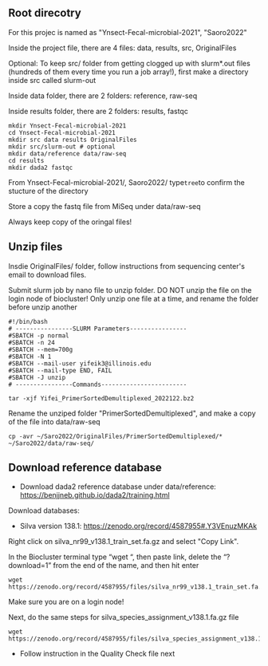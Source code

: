## Root direcotry

For this projec is named as "Ynsect-Fecal-microbial-2021", "Saoro2022"

Inside the project file, there are 4 files: data, results, src, OriginalFiles

Optional:
To keep src/ folder from getting clogged up with slurm\*.out files (hundreds of them every time you run a job array!), first make a directory inside src called slurm-out

Inside data folder, there are 2 folders: reference, raw-seq

Inside results folder, there are 2 folders: results, fastqc

```
mkdir Ynsect-Fecal-microbial-2021
cd Ynsect-Fecal-microbial-2021
mkdir src data results OriginalFiles
mkdir src/slurm-out # optional
mkdir data/reference data/raw-seq
cd results
mkdir dada2 fastqc
```

From Ynsect-Fecal-microbial-2021/, Saoro2022/ type`tree`to confirm the stucture of the directory

Store a copy the fastq file from MiSeq under data/raw-seq

Always keep copy of the oringal files!

## Unzip files

Insdie OriginalFiles/ folder, follow instructions from sequencing center's email to download files.

Submit slurm job by nano file to unzip folder. DO NOT unzip the file on the login node of biocluster! Only unzip one file at a time, and rename the folder before unzip another

```
#!/bin/bash
# ----------------SLURM Parameters----------------
#SBATCH -p normal
#SBATCH -n 24
#SBATCH --mem=700g
#SBATCH -N 1
#SBATCH --mail-user yifeik3@illinois.edu
#SBATCH --mail-type END, FAIL
#SBATCH -J unzip
# ----------------Commands------------------------

tar -xjf Yifei_PrimerSortedDemultiplexed_2022122.bz2
```

Rename the unziped folder "PrimerSortedDemultiplexed", and make a copy of the file into data/raw-seq

`cp -avr ~/Saro2022/OriginalFiles/PrimerSortedDemultiplexed/* ~/Saro2022/data/raw-seq/`

## Download reference database

- Download dada2 reference database under data/reference:
  https://benjjneb.github.io/dada2/training.html

Download databases:

- Silva version 138.1:
  https://zenodo.org/record/4587955#.Y3VEnuzMKAk

Right click on silva_nr99_v138.1_train_set.fa.gz and select "Copy Link".

In the Biocluster terminal type “wget “, then paste link, delete the “?download=1” from the end of the name, and then hit enter

```
wget https://zenodo.org/record/4587955/files/silva_nr99_v138.1_train_set.fa.gz
```

Make sure you are on a login node!

Next, do the same steps for silva_species_assignment_v138.1.fa.gz file

```
wget https://zenodo.org/record/4587955/files/silva_species_assignment_v138.1.fa.gz
```

- Follow instruction in the Quality Check file next
